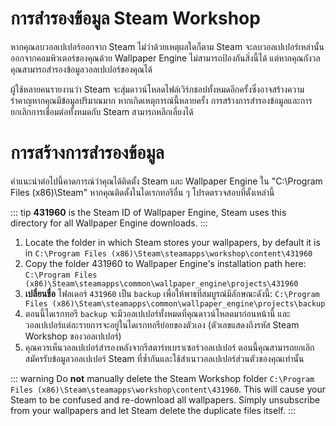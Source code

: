 # การสำรองข้อมูล Steam Workshop

หากคุณลบวอลเปเปอร์ออกจาก Steam ไม่ว่าด้วยเหตุผลใดก็ตาม Steam จะลบวอลเปเปอร์เหล่านั้นออกจากคอมพิวเตอร์ของคุณด้วย Wallpaper Engine ไม่สามารถป้องกันสิ่งนี้ได้ แต่หากคุณกังวลคุณสามารถสำรองข้อมูลวอลเปเปอร์ของคุณได้

ผู้ใช้หลายคนรายงานว่า Steam จะสุ่มดาวน์โหลดไฟล์เวิร์กชอปทั้งหมดอีกครั้งซึ่งอาจสร้างความรำคาญหากคุณมีข้อมูลปริมาณมาก หากเกิดเหตุการณ์นี้หลายครั้ง การสร้างการสำรองข้อมูลและการยกเลิกการเชื่อมต่อทั้งหมดกับ Steam สามารถหลีกเลี่ยงได้

# การสร้างการสำรองข้อมูล

คำแนะนำต่อไปนี้คาดการณ์ว่าคุณได้ติดตั้ง Steam และ Wallpaper Engine ใน "C:\Program Files (x86)\Steam\" หากคุณติดตั้งในไดเรกทอรีอื่น ๆ โปรดตรวจสอบที่ตั้งเหล่านี้

::: tip
**431960** is the Steam ID of Wallpaper Engine, Steam uses this directory for all Wallpaper Engine downloads.
:::

1. Locate the folder in which Steam stores your wallpapers, by default it is in `C:\Program Files (x86)\Steam\steamapps\workshop\content\431960`
2. Copy the folder 431960 to Wallpaper Engine's installation path here: `C:\Program Files (x86)\Steam\steamapps\common\wallpaper_engine\projects\431960`
3. **เปลี่ยนชื่อ** โฟลเดอร์ `431960` เป็น `backup` เพื่อให้พาธที่สมบูรณ์มีลักษณะดังนี้: `C:\Program Files (x86)\Steam\steamapps\common\wallpaper_engine\projects\backup`
4. ตอนนี้ไดเรกทอรี `backup` จะมีวอลเปเปอร์ทั้งหมดที่คุณดาวน์โหลดมาก่อนหน้านี้ และวอลเปเปอร์แต่ละรายการจะอยู่ในไดเรกทอรีย่อยของตัวเอง (ตัวเลขแสดงถึงรหัส Steam Workshop ของวอลเปเปอร์)
5. คุณควรเห็นวอลเปเปอร์สำรองหลังจากรีสตาร์ทเบราเซอร์วอลเปเปอร์ ตอนนี้คุณสามารถยกเลิกสมัครรับข้อมูลวอลเปเปอร์ Steam ที่ซ้ำกันและใช้สำเนาวอลเปเปอร์ส่วนตัวของคุณเท่านั้น

::: warning
Do **not** manually delete the Steam Workshop folder `C:\Program Files (x86)\Steam\steamapps\workshop\content\431960`. This will cause your Steam to be confused and re-download all wallpapers. Simply unsubscribe from your wallpapers and let Steam delete the duplicate files itself.
:::
